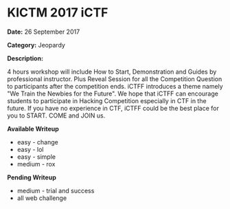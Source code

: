 # KICTM 2017 iCTF

**Date:** 26 September 2017 

**Category:** Jeopardy

**Description:**

4 hours workshop will include How to Start, Demonstration and Guides by professional instructor.   Plus Reveal Session for all the Competition Question to participants after the competition ends.
iCTFF introduces a theme namely "We Train the Newbies for the Future". We hope that iCTFF can encourage students to participate in Hacking Competition especially in CTF in the future. If you have no experience in CTF, iCTFF could be the best place for you to START. COME and JOIN us.

**Available Writeup**

- easy - change
- easy - lol
- easy - simple
- medium - rox

**Pending Writeup**

- medium - trial and success
- all web challenge